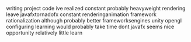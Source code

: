 writing project code ive realized constant probably heavyweight rendering leave javafxtornadofx constant renderinganimation framework rationalization although probably better frameworksengines unity opengl configuring learning would probably take time dont javafx seems nice opportunity relatively little learn